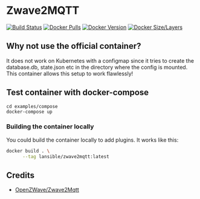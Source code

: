 # Zwave2MQTT
[![Build Status](https://cloud.drone.io/api/badges/LANsible/docker-zwave2mqtt/status.svg)](https://cloud.drone.io/LANsible/docker-zwave2mqtt)
[![Docker Pulls](https://img.shields.io/docker/pulls/lansible/zwave2mqtt.svg)](https://hub.docker.com/r/lansible/zwave2mqtt)
[![Docker Version](https://images.microbadger.com/badges/version/lansible/zwave2mqtt:latest.svg)](https://microbadger.com/images/lansible/zwave2mqtt:latest)
[![Docker Size/Layers](https://images.microbadger.com/badges/image/lansible/zwave2mqtt:latest.svg)](https://microbadger.com/images/lansible/zwave2mqtt:latest)

## Why not use the official container?

It does not work on Kubernetes with a configmap since it tries to create the database.db, state.json etc in the directory where the config is mounted.
This container allows this setup to work flawlessly!

## Test container with docker-compose

```
cd examples/compose
docker-compose up
```

### Building the container locally

You could build the container locally to add plugins. It works like this:

```bash
docker build . \
      --tag lansible/zwave2mqtt:latest
```

## Credits

* [OpenZWave/Zwave2Mqtt](https://github.com/OpenZWave/Zwave2Mqtt)